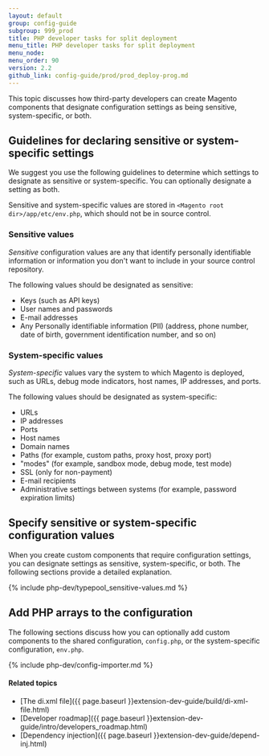 ```yaml
---
layout: default
group: config-guide
subgroup: 999_prod
title: PHP developer tasks for split deployment
menu_title: PHP developer tasks for split deployment
menu_node: 
menu_order: 90
version: 2.2
github_link: config-guide/prod/prod_deploy-prog.md
---
```


This topic discusses how third-party developers can create Magento components that designate configuration settings as being sensitive, system-specific, or both.

## Guidelines for declaring sensitive or system-specific settings
We suggest you use the following guidelines to determine which settings to designate as sensitive or system-specific. You can optionally designate a setting as both.

Sensitive and system-specific values are stored in `<Magento root dir>/app/etc/env.php`, which should not be in source control.

### Sensitive values
_Sensitive_ configuration values are any that identify personally identifiable information or information you don't want to include in your source control repository. 

The following values should be designated as sensitive:

*	Keys (such as API keys)
*	User names and passwords
*	E-mail addresses
*	Any Personally identifiable information (PII) (address, phone number, date of birth, government identification number, and so on)

### System-specific values
_System-specific_ values vary the system to which Magento is deployed, such as URLs, debug mode indicators, host names, IP addresses, and ports.

The following values should be designated as system-specific:				
				
*	URLs				
*	IP addresses 				
*	Ports				
*	Host names
*	Domain names
*	Paths (for example, custom paths, proxy host, proxy port)			
*	"modes" (for example, sandbox mode, debug mode, test mode)			
*	SSL (only for non-payment)				
*	E-mail recipients
*	Administrative settings between systems (for example, password expiration limits)

## Specify sensitive or system-specific configuration values
When you create custom components that require configuration settings, you can designate settings as sensitive, system-specific, or both. The following sections provide a detailed explanation.

{% include php-dev/typepool_sensitive-values.md %}

## Add PHP arrays to the configuration
The following sections discuss how you can optionally add custom components to the shared configuration, `config.php`, or the system-specific configuration, `env.php`. 

{% include php-dev/config-importer.md %}

#### Related topics
*	[The di.xml file]({{ page.baseurl }}extension-dev-guide/build/di-xml-file.html)
*	[Developer roadmap]({{ page.baseurl }}extension-dev-guide/intro/developers_roadmap.html)
*	[Dependency injection]({{ page.baseurl }}extension-dev-guide/depend-inj.html)
